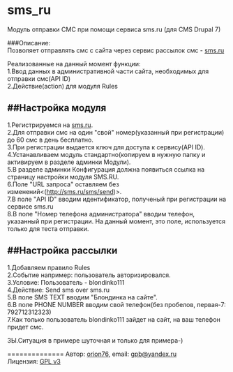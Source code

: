 sms_ru
======
Модуль отправки СМС при помощи сервиса sms.ru (для CMS Drupal 7)  

###Описание:  
Позволяет отправлять смс с сайта через сервис рассылок смс - [sms.ru](http:\\sms.ru)

Реализованные на данный момент функции:  
1.Ввод данных в административной части сайта, необходимых для отправки смс(API ID)  
2.Действие(action) для модуля Rules  

##Настройка модуля
-------------
1.Регистрируемся на [sms.ru](http://sms.ru/?panel=main&subpanel=programmer).  
2.Для отправки смс на один "свой" номер(указанный при регистрации) до 60 смс в день бесплатно.  
3.При регистрации выдается ключ для доступа к сервису(API ID).  
4.Устанавливаем модуль стандартно(копируем в нужную папку и активируем в разделе админки Модули).  
5.В разделе админки Конфигурация должна появиться ссылка на страницу настройки модуля SMS.RU.  
6.Поле "URL запроса" оставляем без изменений<(http://sms.ru/sms/send)>.  
7.В поле "API ID" вводим идентификатор, полученый при регистрации на сервисе sms.ru    
8.В поле "Номер телефона администратора" вводим телефон, указанный при регистрации.
На данный момент, это поле, используется только для теста отправки.


##Настройка рассылки
---------------------
1.Добавляем правило Rules  
2.Событие например: пользователь авторизировался.  
3.Условие: Пользователь - blondinko111  
4.Действие: Send sms over sms.ru  
5.В поле SMS TEXT вводим "Блондинка на сайте".  
6.В поле PHONE NUMBER вводим свой телефон(без пробелов, первая-7: 792712312323)  
7.Как только пользователь blondinko111 зайдет на сайт, на ваш телефон придет смс.  

ЗЫ.Ситуация в примере шуточная и только для примера-)  


==============
Автор: [orion76](http://www.drupal.ru/username/orion76), email: gpb@yandex.ru  
Лицензия: [GPL v3](http://choosealicense.com/licenses/gpl-v3/)
